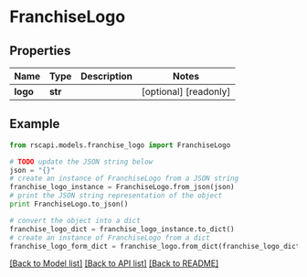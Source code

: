 # FranchiseLogo


## Properties
Name | Type | Description | Notes
------------ | ------------- | ------------- | -------------
**logo** | **str** |  | [optional] [readonly] 

## Example

```python
from rscapi.models.franchise_logo import FranchiseLogo

# TODO update the JSON string below
json = "{}"
# create an instance of FranchiseLogo from a JSON string
franchise_logo_instance = FranchiseLogo.from_json(json)
# print the JSON string representation of the object
print FranchiseLogo.to_json()

# convert the object into a dict
franchise_logo_dict = franchise_logo_instance.to_dict()
# create an instance of FranchiseLogo from a dict
franchise_logo_form_dict = franchise_logo.from_dict(franchise_logo_dict)
```
[[Back to Model list]](../README.md#documentation-for-models) [[Back to API list]](../README.md#documentation-for-api-endpoints) [[Back to README]](../README.md)


